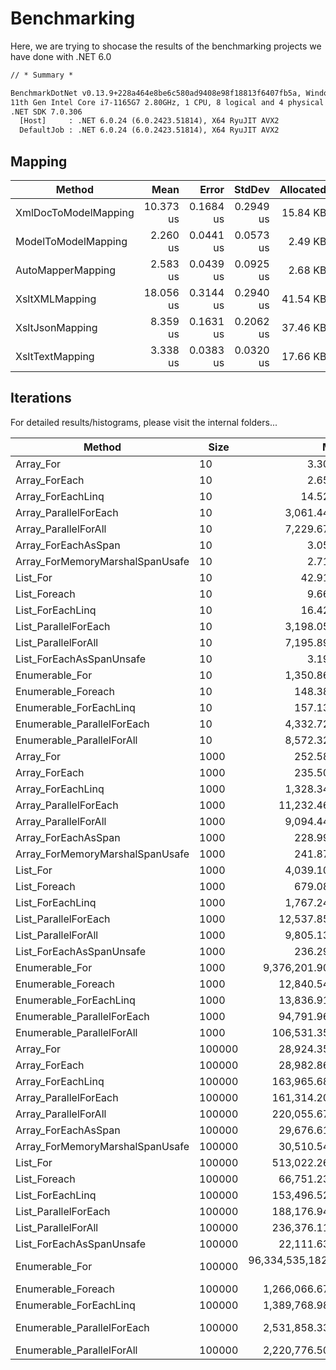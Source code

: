 # Benchmarking
Here, we are trying to shocase the results of the benchmarking projects we have done with .NET 6.0

```txt
// * Summary *

BenchmarkDotNet v0.13.9+228a464e8be6c580ad9408e98f18813f6407fb5a, Windows 10 (10.0.19045.3636/22H2/2022Update)
11th Gen Intel Core i7-1165G7 2.80GHz, 1 CPU, 8 logical and 4 physical cores
.NET SDK 7.0.306
  [Host]     : .NET 6.0.24 (6.0.2423.51814), X64 RyuJIT AVX2
  DefaultJob : .NET 6.0.24 (6.0.2423.51814), X64 RyuJIT AVX2
``` 

## Mapping

| Method               | Mean      | Error     | StdDev    | Allocated |
|--------------------- |----------:|----------:|----------:|----------:|
| XmlDocToModelMapping | 10.373 us | 0.1684 us | 0.2949 us |  15.84 KB |
| ModelToModelMapping  |  2.260 us | 0.0441 us | 0.0573 us |   2.49 KB |
| AutoMapperMapping    |  2.583 us | 0.0439 us | 0.0925 us |   2.68 KB |
| XsltXMLMapping       | 18.056 us | 0.3144 us | 0.2940 us |  41.54 KB |
| XsltJsonMapping      |  8.359 us | 0.1631 us | 0.2062 us |  37.46 KB |
| XsltTextMapping      |  3.338 us | 0.0383 us | 0.0320 us |  17.66 KB |


## Iterations
For detailed results/histograms, please visit the internal folders...

| Method                          | Size   | Mean                  | Error                 | StdDev                | Median                | Allocated |
|-------------------------------- |------- |----------------------:|----------------------:|----------------------:|----------------------:|----------:|
| Array_For                       | 10     |              3.305 ns |             0.0904 ns |             0.1041 ns |              3.268 ns |         - |
| Array_ForEach                   | 10     |              2.659 ns |             0.0762 ns |             0.0964 ns |              2.648 ns |         - |
| Array_ForEachLinq               | 10     |             14.529 ns |             0.3067 ns |             0.4591 ns |             14.387 ns |         - |
| Array_ParallelForEach           | 10     |          3,061.447 ns |            60.7074 ns |           151.1824 ns |          3,006.808 ns |    2233 B |
| Array_ParallelForAll            | 10     |          7,229.673 ns |           115.8755 ns |           108.3900 ns |          7,238.739 ns |    4088 B |
| Array_ForEachAsSpan             | 10     |              3.050 ns |             0.0943 ns |             0.2750 ns |              2.971 ns |         - |
| Array_ForMemoryMarshalSpanUsafe | 10     |              2.717 ns |             0.0763 ns |             0.0750 ns |              2.717 ns |         - |
| List_For                        | 10     |             42.917 ns |             0.8863 ns |             1.1209 ns |             42.897 ns |         - |
| List_Foreach                    | 10     |              9.667 ns |             0.2024 ns |             0.1894 ns |              9.689 ns |         - |
| List_ForEachLinq                | 10     |             16.423 ns |             0.3429 ns |             0.4211 ns |             16.397 ns |         - |
| List_ParallelForEach            | 10     |          3,198.051 ns |            62.6695 ns |            95.7029 ns |          3,175.838 ns |    2248 B |
| List_ParallelForAll             | 10     |          7,195.895 ns |           110.5638 ns |           103.4214 ns |          7,151.733 ns |    4088 B |
| List_ForEachAsSpanUnsafe        | 10     |              3.192 ns |             0.0876 ns |             0.1311 ns |              3.171 ns |         - |
| Enumerable_For                  | 10     |          1,350.864 ns |            25.8946 ns |            47.3497 ns |          1,342.399 ns |         - |
| Enumerable_Foreach              | 10     |            148.384 ns |             2.9133 ns |             3.2381 ns |            148.482 ns |      48 B |
| Enumerable_ForEachLinq          | 10     |            157.138 ns |             3.1719 ns |             8.5753 ns |            153.782 ns |      48 B |
| Enumerable_ParallelForEach      | 10     |          4,332.722 ns |            85.1749 ns |           179.6628 ns |          4,326.372 ns |   13272 B |
| Enumerable_ParallelForAll       | 10     |          8,572.327 ns |           163.7715 ns |           194.9583 ns |          8,515.767 ns |    8944 B |
| Array_For                       | 1000   |            252.581 ns |             5.0254 ns |             6.3555 ns |            251.446 ns |         - |
| Array_ForEach                   | 1000   |            235.504 ns |             4.6829 ns |             9.4598 ns |            233.964 ns |         - |
| Array_ForEachLinq               | 1000   |          1,328.343 ns |            41.7186 ns |           117.6680 ns |          1,275.596 ns |         - |
| Array_ParallelForEach           | 1000   |         11,232.466 ns |           133.6022 ns |           124.9716 ns |         11,259.811 ns |    3008 B |
| Array_ParallelForAll            | 1000   |          9,094.441 ns |           154.8922 ns |           137.3079 ns |          9,118.927 ns |    4088 B |
| Array_ForEachAsSpan             | 1000   |            228.994 ns |             4.0487 ns |             3.7871 ns |            227.215 ns |         - |
| Array_ForMemoryMarshalSpanUsafe | 1000   |            241.874 ns |             4.8587 ns |             9.9250 ns |            240.131 ns |         - |
| List_For                        | 1000   |          4,039.103 ns |            80.7694 ns |           204.1145 ns |          4,003.878 ns |         - |
| List_Foreach                    | 1000   |            679.089 ns |            24.1048 ns |            71.0737 ns |            661.272 ns |         - |
| List_ForEachLinq                | 1000   |          1,767.243 ns |            53.0574 ns |           156.4410 ns |          1,732.949 ns |         - |
| List_ParallelForEach            | 1000   |         12,537.859 ns |           204.1425 ns |           190.9550 ns |         12,604.243 ns |    3062 B |
| List_ParallelForAll             | 1000   |          9,805.137 ns |           165.2939 ns |           154.6160 ns |          9,794.130 ns |    4088 B |
| List_ForEachAsSpanUnsafe        | 1000   |            236.292 ns |             4.6044 ns |             8.7603 ns |            234.251 ns |         - |
| Enumerable_For                  | 1000   |      9,376,201.906 ns |       185,923.9682 ns |       375,575.5852 ns |      9,304,848.438 ns |       8 B |
| Enumerable_Foreach              | 1000   |         12,840.549 ns |           249.3168 ns |           634.5909 ns |         12,638.539 ns |      48 B |
| Enumerable_ForEachLinq          | 1000   |         13,836.919 ns |           274.0778 ns |           578.1232 ns |         13,637.368 ns |      48 B |
| Enumerable_ParallelForEach      | 1000   |         94,791.969 ns |         2,102.9212 ns |         6,200.5106 ns |         94,780.597 ns |   36805 B |
| Enumerable_ParallelForAll       | 1000   |        106,531.350 ns |         2,124.9327 ns |         4,435.5259 ns |        105,854.639 ns |    8990 B |
| Array_For                       | 100000 |         28,924.359 ns |         1,442.3246 ns |         4,252.7266 ns |         30,539.943 ns |         - |
| Array_ForEach                   | 100000 |         28,982.862 ns |           612.2109 ns |         1,805.1178 ns |         28,644.241 ns |         - |
| Array_ForEachLinq               | 100000 |        163,965.682 ns |         3,235.5524 ns |         8,176.6539 ns |        162,850.183 ns |         - |
| Array_ParallelForEach           | 100000 |        161,314.208 ns |         3,888.4214 ns |        11,342.7077 ns |        161,545.935 ns |    2965 B |
| Array_ParallelForAll            | 100000 |        220,055.671 ns |         4,083.5432 ns |         4,369.3455 ns |        220,326.550 ns |    4127 B |
| Array_ForEachAsSpan             | 100000 |         29,676.614 ns |           643.1837 ns |         1,876.1969 ns |         29,323.129 ns |         - |
| Array_ForMemoryMarshalSpanUsafe | 100000 |         30,510.544 ns |           609.0184 ns |         1,323.9559 ns |         30,643.756 ns |         - |
| List_For                        | 100000 |        513,022.265 ns |        10,726.5252 ns |        31,627.4016 ns |        511,271.045 ns |       1 B |
| List_Foreach                    | 100000 |         66,751.237 ns |         3,782.3101 ns |        10,791.1436 ns |         62,065.790 ns |         - |
| List_ForEachLinq                | 100000 |        153,496.522 ns |         2,774.8259 ns |         2,849.5419 ns |        152,483.398 ns |         - |
| List_ParallelForEach            | 100000 |        188,176.940 ns |         3,751.7073 ns |        10,395.9632 ns |        184,625.769 ns |    3063 B |
| List_ParallelForAll             | 100000 |        236,376.111 ns |         5,898.9636 ns |        17,300.6391 ns |        230,900.439 ns |    4095 B |
| List_ForEachAsSpanUnsafe        | 100000 |         22,111.632 ns |           176.6654 ns |           165.2529 ns |         22,095.584 ns |         - |
| Enumerable_For                  | 100000 | 96,334,535,182.812 ns | 1,779,235,487.1824 ns | 4,123,648,793.9520 ns | 94,959,102,700.000 ns |     912 B |
| Enumerable_Foreach              | 100000 |      1,266,066.674 ns |        16,303.7374 ns |        22,855.5629 ns |      1,263,549.414 ns |      49 B |
| Enumerable_ForEachLinq          | 100000 |      1,389,768.983 ns |        26,753.7074 ns |        36,620.7767 ns |      1,380,484.570 ns |      50 B |
| Enumerable_ParallelForEach      | 100000 |      2,531,858.331 ns |        50,412.8259 ns |       100,679.8606 ns |      2,521,822.266 ns |  134595 B |
| Enumerable_ParallelForAll       | 100000 |      2,220,776.507 ns |        41,422.0419 ns |        36,719.5612 ns |      2,218,110.547 ns |    9007 B |

